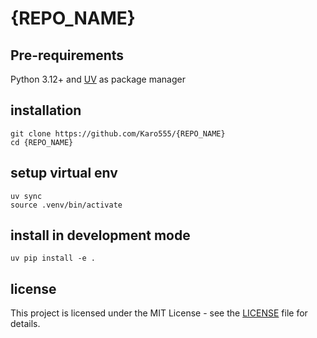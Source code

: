 # {REPO_NAME}
## Pre-requirements
Python 3.12+ and [UV](https://github.com/astral-sh/uv) as package manager <br>

## installation 
`git clone https://github.com/Karo555/{REPO_NAME}` <br>
`cd {REPO_NAME}` <br>

## setup virtual env
`uv sync` <br>
`source .venv/bin/activate` <br>

## install in development mode
`uv pip install -e .` <br>

## license
This project is licensed under the MIT License - see the [LICENSE](https://github.com/Karo555/{REPO_NAME}/LICENSE) file for details. <br>
